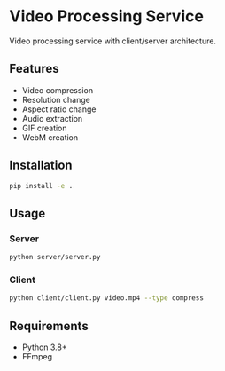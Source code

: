 # Video Processing Service

Video processing service with client/server architecture.

## Features

- Video compression
- Resolution change
- Aspect ratio change
- Audio extraction
- GIF creation
- WebM creation

## Installation

```bash
pip install -e .
```

## Usage

### Server

```bash
python server/server.py
```

### Client

```bash
python client/client.py video.mp4 --type compress
```

## Requirements

- Python 3.8+
- FFmpeg